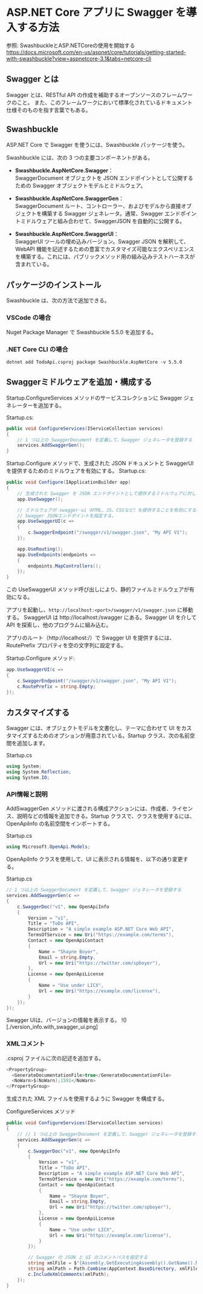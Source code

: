 # ASP.NET Core アプリに Swagger を導入する方法

参照: SwashbuckleとASP.NETCoreの使用を開始する  
https://docs.microsoft.com/en-us/aspnet/core/tutorials/getting-started-with-swashbuckle?view=aspnetcore-3.1&tabs=netcore-cli

## Swagger とは
Swagger とは、RESTful API の作成を補助するオープンソースのフレームワークのこと。 また、このフレームワークにおいて標準化されているドキュメント仕様そのものを指す言葉でもある。

## Swashbuckle
ASP.NET Core で Swagger を使うには、Swashbuckle パッケージを使う。

Swashbuckle には、次の 3 つの主要コンポーネントがある。

- **Swashbuckle.AspNetCore.Swagger**：  
SwaggerDocument オブジェクトを JSON エンドポイントとして公開するための Swagger オブジェクトモデルとミドルウェア。

- **Swashbuckle.AspNetCore.SwaggerGen**：  
SwaggerDocument ルート、コントローラー、およびモデルから直接オブジェクトを構築する Swagger ジェネレータ。通常、Swagger エンドポイントミドルウェアと組み合わせて、SwaggerJSON を自動的に公開する。

- **Swashbuckle.AspNetCore.SwaggerUI**：  
SwaggerUI ツールの埋め込みバージョン。Swagger JSON を解釈して、WebAPI 機能を記述するための豊富でカスタマイズ可能なエクスペリエンスを構築する。これには、パブリックメソッド用の組み込みテストハーネスが含まれている。

## パッケージのインストール
Swashbuckle は、次の方法で追加できる。

### VSCode の場合
Nuget Package Manager で Swashbuckle 5.5.0 を追加する。

### .NET Core CLI の場合
```console
dotnet add TodoApi.csproj package Swashbuckle.AspNetCore -v 5.5.0
```

## Swaggerミドルウェアを追加・構成する
Startup.ConfigureServices メソッドのサービスコレクションに Swagger ジェネレーターを追加する。

Startup.cs:
```csharp
public void ConfigureServices(IServiceCollection services)
{
    // 1 つ以上の SwaggerDocument を定義して、Swagger ジェネレータを登録する
    services.AddSwaggerGen();
}
```

Startup.Configure メソッドで、生成された JSON ドキュメントと SwaggerUI を提供するためのミドルウェアを有効にする。
Startup.cs:
```csharp
public void Configure(IApplicationBuilder app)
{
    // 生成された Swagger を JSON エンドポイントとして提供するミドルウェアに対して有効にする
    app.UseSwagger();

    // ミドルウェアが swagger-ui（HTML、JS、CSSなど）を提供することを有効にする。
    // Swagger JSONエンドポイントを指定する。
    app.UseSwaggerUI(c =>
    {
        c.SwaggerEndpoint("/swagger/v1/swagger.json", "My API V1");
    });

    app.UseRouting();
    app.UseEndpoints(endpoints =>
    {
        endpoints.MapControllers();
    });
}
```

この UseSwaggerUI メソッド呼び出しにより、静的ファイルミドルウェアが有効になる。

アプリを起動し、`http://localhost:<port>/swagger/v1/swagger.json` に移動する。
SwaggerUI は http://localhost:<port>/swagger にある。Swagger UI を介して API を探索し、他のプログラムに組み込む。

アプリのルート（http://localhost:<port>/）で Swagger UI を提供するには、RoutePrefix プロパティを空の文字列に設定する。

Startup.Configure メソッド:
```csharp
app.UseSwaggerUI(c =>
{
    c.SwaggerEndpoint("/swagger/v1/swagger.json", "My API V1");
    c.RoutePrefix = string.Empty;
});
```

## カスタマイズする
Swagger には、オブジェクトモデルを文書化し、テーマに合わせて UI をカスタマイズするためのオプションが用意されている。Startup クラス、次の名前空間を追加します。

Startup.cs
```csharp
using System;
using System.Reflection;
using System.IO;
```

### API情報と説明
AddSwaggerGen メソッドに渡される構成アクションには、作成者、ライセンス、説明などの情報を追加できる。Startup クラスで、クラスを使用するには、OpenApiInfo の名前空間をインポートする。

Startup.cs
```csharp
using Microsoft.OpenApi.Models;
```

OpenApiInfo クラスを使用して、UI に表示される情報を、以下の通り変更する。

Startup.cs
```csharp
// 1 つ以上の SwaggerDocument を定義して、Swagger ジェネレータを登録する
services.AddSwaggerGen(c =>
{
    c.SwaggerDoc("v1", new OpenApiInfo
    {
        Version = "v1",
        Title = "ToDo API",
        Description = "A simple example ASP.NET Core Web API",
        TermsOfService = new Uri("https://example.com/terms"),
        Contact = new OpenApiContact
        {
            Name = "Shayne Boyer",
            Email = string.Empty,
            Url = new Uri("https://twitter.com/spboyer"),
        },
        License = new OpenApiLicense
        {
            Name = "Use under LICX",
            Url = new Uri("https://example.com/license"),
        }
    });
});
```

Swagger UIは、バージョンの情報を表示する。
!()[./version_info.with_swagger_ui.png]

### XMLコメント
.csproj ファイルに次の記述を追加する。
```csharp
<PropertyGroup>
  <GenerateDocumentationFile>true</GenerateDocumentationFile>
  <NoWarn>$(NoWarn);1591</NoWarn>
</PropertyGroup>
```

生成された XML ファイルを使用するように Swagger を構成する。

ConfigureServices メソッド
```csharp
public void ConfigureServices(IServiceCollection services)
{
    // // 1 つ以上の SwaggerDocument を定義して、Swagger ジェネレータを登録する
    services.AddSwaggerGen(c =>
    {
        c.SwaggerDoc("v1", new OpenApiInfo
        {
            Version = "v1",
            Title = "ToDo API",
            Description = "A simple example ASP.NET Core Web API",
            TermsOfService = new Uri("https://example.com/terms"),
            Contact = new OpenApiContact
            {
                Name = "Shayne Boyer",
                Email = string.Empty,
                Url = new Uri("https://twitter.com/spboyer"),
            },
            License = new OpenApiLicense
            {
                Name = "Use under LICX",
                Url = new Uri("https://example.com/license"),
            }
        });

        // Swagger の JSON と UI のコメントパスを設定する
        string xmlFile = $"{Assembly.GetExecutingAssembly().GetName().Name}.xml";
        string xmlPath = Path.Combine(AppContext.BaseDirectory, xmlFile);
        c.IncludeXmlComments(xmlPath);
    });
}
```
